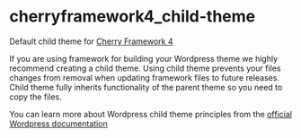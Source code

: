 # cherryframework4_child-theme
Default child theme for [Cherry Framework 4](https://github.com/CherryFramework/cherryframework4)

If you are using framework for building your Wordpress theme we highly recommend creating a child theme. Using child theme prevents your files changes from removal when updating framework files to future releases. Child theme fully inherits functionality of the parent theme so you need to copy the files. 

You can learn more about Wordpress child theme principles from the [official Wordpress documentation](https://codex.wordpress.org/Child_Themes)